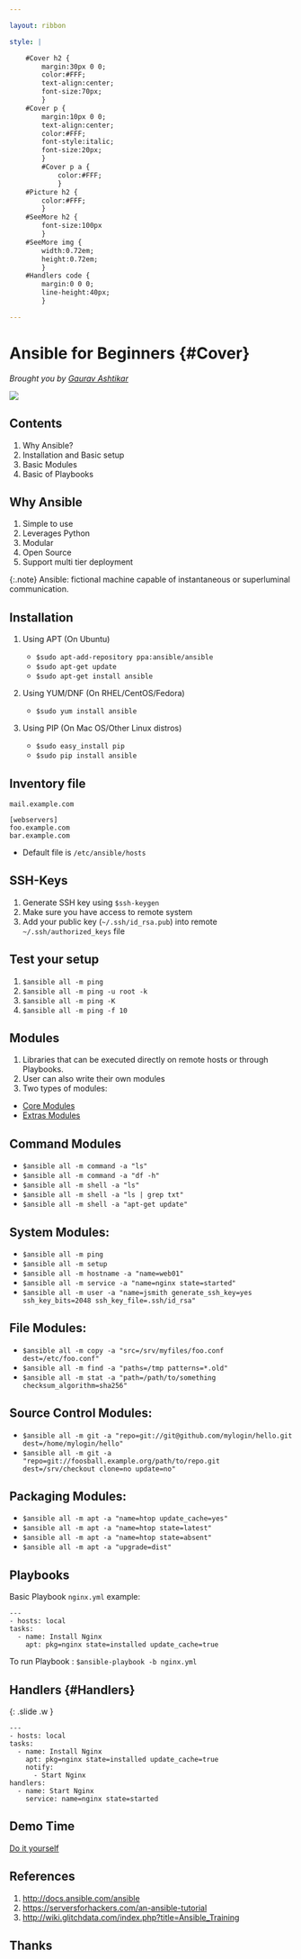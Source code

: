 ```yaml
---

layout: ribbon

style: |

    #Cover h2 {
        margin:30px 0 0;
        color:#FFF;
        text-align:center;
        font-size:70px;
        }
    #Cover p {
        margin:10px 0 0;
        text-align:center;
        color:#FFF;
        font-style:italic;
        font-size:20px;
        }
        #Cover p a {
            color:#FFF;
            }
    #Picture h2 {
        color:#FFF;
        }
    #SeeMore h2 {
        font-size:100px
        }
    #SeeMore img {
        width:0.72em;
        height:0.72em;
        }
    #Handlers code {
        margin:0 0 0;
        line-height:40px;
        }

---
```


# Ansible for Beginners {#Cover}

*Brought you by [Gaurav Ashtikar](http://gau1991.me/)*

![](pictures/cover.jpg)
<!-- photo by WikiPedia, https://en.wikipedia.org/wiki/Server_%28computing%29#/media/File:Wikimedia_Foundation_Servers-8055_35.jpg CC BY-SA 3.0 -->


## Contents

1. Why Ansible?
2. Installation and Basic setup
3. Basic Modules
4. Basic of Playbooks

## Why Ansible

1. Simple to use
2. Leverages Python
3. Modular
4. Open Source
5. Support multi tier deployment

{:.note}
Ansible: fictional machine capable of instantaneous or superluminal communication.
<!-- Courtesy: Wikipedia -->

## Installation

1. Using APT (On Ubuntu)
    - `$sudo apt-add-repository ppa:ansible/ansible`
    - `$sudo apt-get update`
    - `$sudo apt-get install ansible`

2. Using YUM/DNF (On RHEL/CentOS/Fedora)
    - `$sudo yum install ansible`

3. Using PIP (On Mac OS/Other Linux distros)
    - `$sudo easy_install pip`
    - `$sudo pip install ansible`

## Inventory file

    mail.example.com

    [webservers]
    foo.example.com
    bar.example.com

- Default file is `/etc/ansible/hosts`

## SSH-Keys

1. Generate SSH key using `$ssh-keygen`
2. Make sure you have access to remote system
3. Add your public key (`~/.ssh/id_rsa.pub`) into remote `~/.ssh/authorized_keys` file


## Test your setup

1. `$ansible all -m ping`
3. `$ansible all -m ping -u root -k`
4. `$ansible all -m ping -K`
5. `$ansible all -m ping -f 10`

## Modules

1. Libraries that can be executed directly on remote hosts or through Playbooks.
2. User can also write their own modules
3. Two types of modules:
  - [Core Modules](https://github.com/ansible/ansible-modules-core)
  - [Extras Modules](https://github.com/ansible/ansible-modules-extras)

## Command Modules
  - `$ansible all -m command -a "ls"`
  - `$ansible all -m command -a "df -h"`
  - `$ansible all -m shell -a "ls"`
  - `$ansible all -m shell -a "ls | grep txt"`
  - `$ansible all -m shell -a "apt-get update"`

## System Modules:
  - `$ansible all -m ping`
  - `$ansible all -m setup`
  - `$ansible all -m hostname -a "name=web01"`
  - `$ansible all -m service -a "name=nginx state=started"`
  - `$ansible all -m user -a "name=jsmith generate_ssh_key=yes ssh_key_bits=2048 ssh_key_file=.ssh/id_rsa"`


## File Modules:
  - `$ansible all -m copy -a "src=/srv/myfiles/foo.conf dest=/etc/foo.conf"`
  - `$ansible all -m find -a "paths=/tmp patterns=*.old"`
  - `$ansible all -m stat -a "path=/path/to/something checksum_algorithm=sha256"`


## Source Control Modules:
  - `$ansible all -m git -a "repo=git://git@github.com/mylogin/hello.git dest=/home/mylogin/hello"`
  - `$ansible all -m git -a "repo=git://foosball.example.org/path/to/repo.git dest=/srv/checkout clone=no update=no"`


## Packaging Modules:
  - `$ansible all -m apt -a "name=htop update_cache=yes"`
  - `$ansible all -m apt -a "name=htop state=latest"`
  - `$ansible all -m apt -a "name=htop state=absent"`
  - `$ansible all -m apt -a "upgrade=dist"`

## Playbooks

Basic Playbook `nginx.yml` example:

    ---
    - hosts: local
    tasks:
      - name: Install Nginx
        apt: pkg=nginx state=installed update_cache=true

To run Playbook : `$ansible-playbook -b nginx.yml`

## Handlers {#Handlers}
{: .slide .w }

    ---
    - hosts: local
    tasks:
      - name: Install Nginx
        apt: pkg=nginx state=installed update_cache=true
        notify:
          - Start Nginx
    handlers:
      - name: Start Nginx
        service: name=nginx state=started

## Demo Time

  [Do it yourself](https://github.com/gau1991/ansible-beginners/blob/gh-pages/demo.md)

## References

1. http://docs.ansible.com/ansible
2. https://serversforhackers.com/an-ansible-tutorial
3. http://wiki.glitchdata.com/index.php?title=Ansible_Training

## **Thanks**
